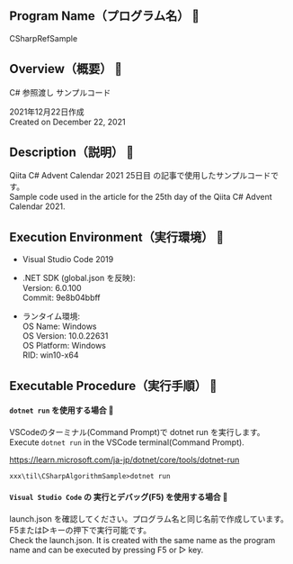 ## Program Name（プログラム名） 👻
CSharpRefSample

## Overview（概要） 👻
C# 参照渡し サンプルコード<br>

2021年12月22日作成<br>
Created on December 22, 2021

## Description（説明） 👻
Qiita C# Advent Calendar 2021 25日目 の記事で使用したサンプルコードです。<br>
Sample code used in the article for the 25th day of the Qiita C# Advent Calendar 2021.

## Execution Environment（実行環境） 👻
* Visual Studio Code 2019<br>
* .NET SDK (global.json を反映):<br>
Version:   6.0.100<br>
Commit:    9e8b04bbff<br>

* ランタイム環境:<br>
 OS Name:     Windows<br>
 OS Version:  10.0.22631<br>
 OS Platform: Windows<br>
 RID:         win10-x64<br>

## Executable Procedure（実行手順） 👻

#### `dotnet run` を使用する場合 🌟
VSCodeのターミナル(Command Prompt)で dotnet run を実行します。<br>
Execute `dotnet run` in the VSCode terminal(Command Prompt).<br>

https://learn.microsoft.com/ja-jp/dotnet/core/tools/dotnet-run

```
xxx\til\CSharpAlgorithmSample>dotnet run
```

#### `Visual Studio Code` の 実行とデバッグ(F5) を使用する場合 🌟

launch.json を確認してください。プログラム名と同じ名前で作成しています。F5または▷キーの押下で実行可能です。<br>
Check the launch.json. It is created with the same name as the program name and can be executed by pressing F5 or ▷ key.<br>


